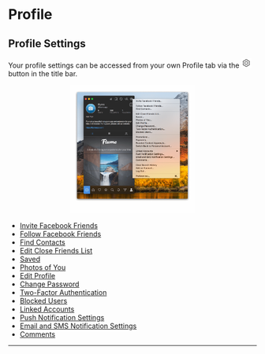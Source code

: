 # Profile

## Profile Settings

Your profile settings can be accessed from your own Profile tab via the <img src="/views/assets/settings.png" width="20" height="20" /> button in the title bar.

<p style="text-align: center; margin-top: 1em;"><img src="/preferences/assets/preferences-profile.png" width="50%" height="50%" /></p> 

- [Invite Facebook Friends](/views/profile/invitefacebook.md)
- [Follow Facebook Friends](/views/profile/followfacebook.md)
- [Find Contacts](/views/profile/invitecontacts.md)
- [Edit Close Friends List](/views/profile/favorites.md)
- [Saved](/views/profile.md#saved-posts)
- [Photos of You](/views/profile.md#tagged-posts)
- [Edit Profile](/views/profile/editprofile.md)
- [Change Password](/views/profile/editpassword.md)
- [Two-Factor Authentication](/views/profile/twofactor.md)
- [Blocked Users](/views/profile/blockedusers.md)
- [Linked Accounts](/views/profile/linkedaccounts.md)
- [Push Notification Settings](/views/profile/pushnotifications.md)
- [Email and SMS Notification Settings](/views/profile/emailsms.md)
- [Comments](/views/profile/comments.md)

------
